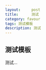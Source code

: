 ```yaml
---
layout:     post
title:      测试
category: favour
tags: 测试模板
description: 测试
---
```


## 测试模板

测试...
